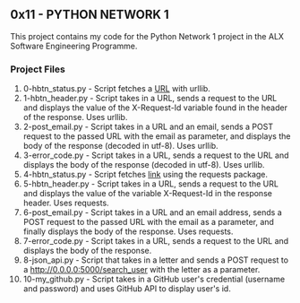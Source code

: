 ## 0x11 - PYTHON NETWORK 1
This project contains my code for the Python Network 1 project in the ALX
Software Engineering Programme.

### Project Files
1. 0-hbtn_status.py - Script fetches a [URL](https://alx-intranet.hbtn.io/status)
	with urllib.
2. 1-hbtn_header.py - Script takes in a URL, sends a request to the URL and
	displays the value of the X-Request-Id variable found in the header
	of the response. Uses urllib.
3. 2-post_email.py - Script takes in a URL and an email, sends a POST request
	to the passed URL with the email as parameter, and displays the body
	of the response (decoded in utf-8). Uses urllib.
4. 3-error_code.py - Script takes in a URL, sends a request to the URL and
	displays the body of the response (decoded in utf-8). Uses urllib.
5. 4-hbtn_status.py - Script fetches [link](https://alx-intranet.hbtn.io/status)
	using the requests package.
6. 5-hbtn_header.py - Script takes in a URL, sends a request to the URL and
	displays the value of the variable X-Request-Id in the response
	header. Uses requests.
7. 6-post_email.py - Script takes in a URL and an email address, sends a POST
	request to the passed URL with the email as a parameter, and finally
	displays the body of the response. Uses requests.
8. 7-error_code.py - Script takes in a URL, sends a request to the URL and
	displays the body of the response.
9. 8-json_api.py - Script that takes in a letter and sends a POST request to
	a http://0.0.0.0:5000/search_user with the letter as a parameter.
10. 10-my_github.py - Script takes in a GitHub user's credential (username and
	password) and uses GitHub API to display user's id.
